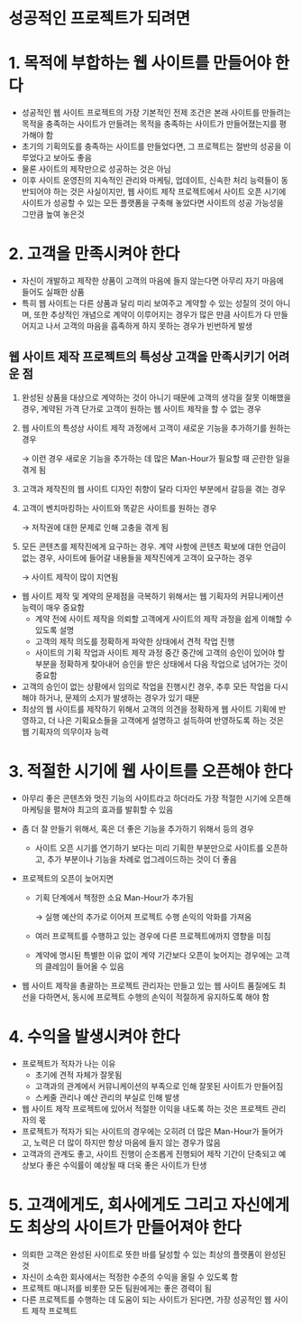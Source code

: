 # 성공적인 프로젝트가 되려면

# 1. 목적에 부합하는 웹 사이트를 만들어야 한다

- 성공적인 웹 사이트 프로젝트의 가장 기본적인 전제 조건은 본래 사이트를 만들려는 목적을 충족하는 사이트가 만들려는 목적을 충족하는 사이트가 만들어졌는지를 평가해야 함
- 초기의 기획의도를 충족하는 사이트를 만들었다면, 그 프로젝트는 절반의 성공을 이루었다고 보아도 좋음
- 물론 사이트의 제작만으로 성공하는 것은 아님
- 이후 사이트 운영진의 지속적인 관리와 마케팅, 업데이트, 신속한 처리 능력들이 동반되어야 하는 것은 사실이지만, 웹 사이트 제작 프로젝트에서 사이트 오픈 시기에 사이트가 성공할 수 있는 모든 플랫폼을 구축해 놓았다면 사이트의 성공 가능성을 그만큼 높여 놓은것

# 2. 고객을 만족시켜야 한다

- 자신이 개발하고 제작한 상품이 고객의 마음에 들지 않는다면 아무리 자기 마음에 들어도 실패한 상품
- 특히 웹 사이트는 다른 상품과 달리 미리 보여주고 계약할 수 있는 성질의 것이 아니며, 또한 추상적인 개념으로 계약이 이루어지는 경우가 많은 만큼 사이트가 다 만들어지고 나서 고객의 마음을 흡족하게 하지 못하는 경우가 빈번하게 발생

## 웹 사이트 제작 프로젝트의 특성상 고객을 만족시키기 어려운 점

1. 완성된 상품을 대상으로 계약하는 것이 아니기 때문에 고객의 생각을 잘못 이해했을 경우, 계약된 가격 단가로 고객이 원하는 웹 사이트 제작을 할 수 없는 경우
2. 웹 사이트의 특성상 사이트 제작 과정에서 고객이 새로운 기능을 추가하기를 원하는 경우
    
    → 이런 경우 새로운 기능을 추가하는 데 많은 Man-Hour가 필요할 때 곤란한 일을 겪게 됨
    
3. 고객과 제작진의 웹 사이트 디자인 취향이 달라 디자인 부분에서 갈등을 겪는 경우
4. 고객이 벤치마킹하는 사이트와 똑같은 사이트를 원하는 경우
    
    → 저작권에 대한 문제로 인해 고충을 겪게 됨
    
5. 모든 콘텐츠를 제작진에게 요구하는 경우. 계약 사항에 콘텐츠 확보에 대한 언급이 없는 경우, 사이트에 들어갈 내용들을 제작진에게 고객이 요구하는 경우
    
    → 사이트 제작이 많이 지연됨
    

- 웹 사이트 제작 및 계약의 문제점을 극복하기 위해서는 웹 기획자의 커뮤니케이션 능력이 매우 중요함
    - 계약 전에 사이트 제작을 의뢰할 고객에게 사이트의 제작 과정을 쉽게 이해할 수 있도록 설명
    - 고객의 제작 의도를 정확하게 파악한 상태에서 견적 작업 진행
    - 사이트의 기획 작업과 사이트 제작 과정 중간 중간에 고객의 승인이 있어야 할 부분을 정확하게 찾아내어 승인을 받은 상태에서 다음 작업으로 넘어가는 것이 중요함
- 고객의 승인이 없는 상황에서 임의로 작업을 진행시킨 경우, 추후 모든 작업을 다시 해야 하거나, 문제의 소지가 발생하는 경우가 있기 때문
- 최상의 웹 사이트를 제작하기 위해서 고객의 의견을 정확하게 웹 사이트 기획에 반영하고, 더 나은 기획요소들을 고객에게 설명하고 설득하여 반영하도록 하는 것은 웹 기획자의 의무이자 능력

# 3. 적절한 시기에 웹 사이트를 오픈해야 한다

- 아무리 좋은 콘텐츠와 멋진 기능의 사이트라고 하더라도 가장 적절한 시기에 오픈해 마케팅을 펼쳐야 최고의 효과를 발휘할 수 있음
- 좀 더 잘 만들기 위해서, 혹은 더 좋은 기능을 추가하기 위해서 등의 경우
    - 사이트 오픈 시기를 연기하기 보다는 미리 기획한 부분만으로 사이트를 오픈하고, 추가 부분이나 기능을 차례로 업그레이드하는 것이 더 좋음
- 프로젝트의 오픈이 늦어지면
    - 기획 단계에서 책정한 소요 Man-Hour가 추가됨
        
        → 실행 예산의 추가로 이어져 프로젝트 수행 손익의 악화를 가져옴
        
    - 여러 프로젝트를 수행하고 있는 경우에 다른 프로젝트에까지 영향을 미침
    - 계약에 명시된 특별한 이유 없이 계약 기간보다 오픈이 늦어지는 경우에는 고객의 클레임이 들어올 수 있음

- 웹 사이트 제작을 총괄하는 프로젝트 관리자는 만들고 있는 웹 사이트 품질에도 최선을 다하면서, 동시에 프로젝트 수행의 손익이 적절하게 유지하도록 해야 함

# 4. 수익을 발생시켜야 한다

- 프로젝트가 적자가 나는 이유
    - 초기에 견적 자체가 잘못됨
    - 고객과의 관계에서 커뮤니케이션의 부족으로 인해 잘못된 사이트가 만들어짐
    - 스케줄 관리나 예산 관리의 부실로 인해 발생
- 웹 사이트 제작 프로젝트에 있어서 적절한 이익을 내도록 하는 것은 프로젝트 관리자의 몫
- 프로젝트가 적자가 되는 사이트의 경우에는 오히려 더 많은 Man-Hour가 들어가고, 노력은 더 많이 하지만 항상 마음에 들지 않는 경우가 많음
- 고객과의 관계도 좋고, 사이트 진행이 순조롭게 진행되어 제작 기간이 단축되고 예상보다 좋은 수익률이 예상될 때 더욱 좋은 사이트가 탄생

# 5. 고객에게도, 회사에게도 그리고 자신에게도 최상의 사이트가 만들어져야 한다

- 의뢰한 고객은 완성된 사이트로 뜻한 바를 달성할 수 있는 최상의 플랫폼이 완성된 것
- 자신이 소속한 회사에서는 적정한 수준의 수익을 올릴 수 있도록 함
- 프로젝트 매니저를 비롯한 모든 팀원에게는 좋은 경력이 됨
- 다른 프로젝트를 수행하는 데 도움이 되는 사이트가 된다면, 가장 성공적인 웹 사이트 제작 프로젝트